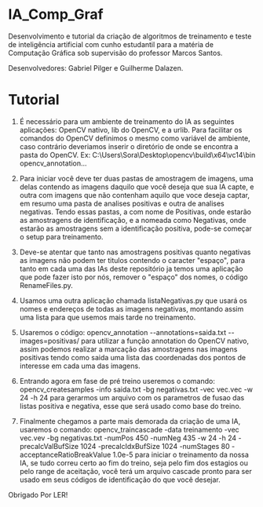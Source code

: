 # IA_Comp_Graf

Desenvolvimento e tutorial da criação de algoritmos de treinamento e teste de inteligência artificial com cunho estudantil para a matéria de Computação Gráfica sob supervisão do professor Marcos Santos.

Desenvolvedores: Gabriel Pilger e Guilherme Dalazen.

# Tutorial

1. É necessário para um ambiente de treinamento do IA as seguintes aplicações: OpenCV nativo, lib do OpenCV, e a urlib. Para facilitar os comandos do OpenCV definimos o mesmo como variável de ambiente, caso contrário deveriamos inserir o diretório de onde se encontra a pasta do OpenCV. Ex: C:\Users\Sora\Desktop\opencv\build\x64\vc14\bin opencv_annotation...

2. Para iniciar você deve ter duas pastas de amostragem de imagens, uma delas contendo as imagens daquilo que você deseja que sua IA capte, e outra com imagens que não contenham aquilo que voce deseja captar, em resumo uma pasta de analises positivas e outra de analises negativas. Tendo essas pastas, a com nome de Positivas, onde estarão as amostragens de identificação, e a nomeada como Negativas, onde estarão as amostragens sem a identificação positiva, pode-se começar o setup para treinamento.

3. Deve-se atentar que tanto nas amostragens positivas quanto negativas as imagens não podem ter titulos contendo o caracter "espaço", para tanto em cada uma das IAs deste repositório ja temos uma aplicação que pode fazer isto por nós, remover o "espaço" dos nomes, o código RenameFiles.py.

4. Usamos uma outra aplicação chamada listaNegativas.py que usará os nomes e endereços de todas as imagens negativas, montando assim uma lista para que usemos mais tarde no treinamento.

5. Usaremos o código: opencv_annotation --annotations=saida.txt --images=positivas/ para utilizar a função annotation do OpenCV nativo, assim podemos realizar a marcação das amostragens nas imagens positivas tendo como saida uma lista das coordenadas dos pontos de interesse em cada uma das imagens.

6. Entrando agora em fase de pré treino useremos o comando: opencv_createsamples -info saida.txt -bg negativas.txt -vec vec.vec -w 24 -h 24 para gerarmos um arquivo com os parametros de fusao das listas positiva e negativa, esse que será usado como base do treino.

7. Finalmente chegamos a parte mais demorada da criação de uma IA, usaremos o comando: 
opencv_traincascade -data treinamento -vec vec.vev -bg negativas.txt -numPos 450 -numNeg 435 -w 24 -h 24 -precalcValBufSize 1024 -precalcIdxBufSize 1024 -numStages 80 -acceptanceRatioBreakValue 1.0e-5
para iniciar o treinamento da nossa IA, se tudo correu certo ao fim do treino, seja pelo fim dos estagios ou pelo range de aceitação, você terá um arquivo cascade pronto para ser usado em seus códigos de identificação do que você desejar.

Obrigado Por LER!

